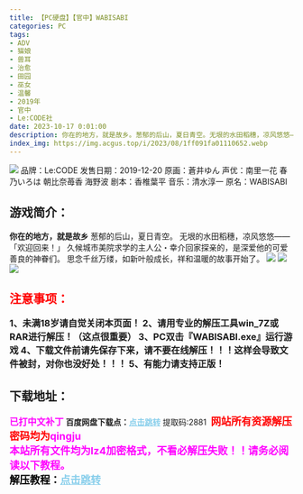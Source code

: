 ```yaml
---
title: 【PC硬盘】【官中】WABISABI
categories: PC
tags:
- ADV
- 猫娘
- 兽耳
- 治愈
- 田园
- 巫女
- 温馨
- 2019年
- 官中
- Le:CODE社
date: 2023-10-17 0:01:00
description: 你在的地方，就是故乡。葱郁的后山，夏日青空。无垠的水田稻穗，凉风悠悠——「欢迎回来！」久候城市美院求学的主人公・幸介回家探亲的，是深爱他的可爱善良的神眷们。思念千丝万缕，如新叶般成长，祥和温暖的故事开始了。
index_img: https://img.acgus.top/i/2023/08/1ff091fa01110652.webp
---
```

![](https://img.acgus.top/i/2023/08/1ff091fa01110652.webp)
品牌：Le:CODE
发售日期：2019-12-20
原画：蒼井ゆん
声优：南里一花 春乃いろは 朝比奈苺香 海野波
剧本：香椎葉平
音乐：清水淳一
原名：WABISABI

## 游戏简介：
**你在的地方，就是故乡**
葱郁的后山，夏日青空。
无垠的水田稻穗，凉风悠悠——
「欢迎回来！」
久候城市美院求学的主人公・幸介回家探亲的，是深爱他的可爱善良的神眷们。
思念千丝万缕，如新叶般成长，祥和温暖的故事开始了。
![](https://img.acgus.top/i/2023/08/2ecb607a9c110701.webp)
![](https://img.acgus.top/i/2023/08/e309ceee6a110658.webp)
![](https://img.acgus.top/i/2023/08/0b3281d2eb110655.webp)





## <font color=#FF0000 >注意事项：</font>
<font size=3><b>1、未满18岁请自觉关闭本页面！
2、请用专业的解压工具win_7Z或RAR进行解压！（这点很重要）
3、PC双击『WABISABI.exe』运行游戏
4、下载文件前请先保存下来，请不要在线解压！！！这样会导致文件被封，对你也没好处！！！
5、有能力请支持正版！</b></font>

## 下载地址：
<font color=#FF00FF size=3><b>已打中文补丁</b></font>
<b>百度网盘下载点：</b><a href="https://pan.baidu.com/s/1Uw9BOo04upCc3LkjFbM9bw?pwd=2881" style="color: #87CEEB;"><b>点击跳转</b></a> 提取码:2881
<a style="padding: 0" href="https://post.qingju.org/AD/"><img style="max-width:100%" src="https://img.acgus.top/i/2024/07/478f689b8021d8d499ab43d21acf137a.gif" alt=""></a>
<b><font color=#FF0000 size=4>网站所有资源解压密码均为</b></font><b><font color=#FF00FF size=4>qingju</font><font color=#FF0000 ></font></b><br><b><font color=#FF00FF size=4>本站所有文件均为lz4加密格式，不看必解压失败！！请务必阅读以下教程。</b></font><br><b><font color=#000 size=4>解压教程：</b><a href="https://post.qingju.org/tutorial/000/" style="color: #87CEEB;"><b>点击跳转</b></a>
